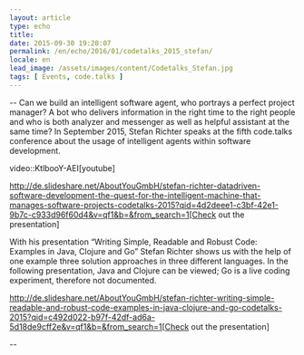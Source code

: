 ```yaml
---
layout: article
type: echo
title:
date: 2015-09-30 19:20:07
permalink: /en/echo/2016/01/codetalks_2015_stefan/
locale: en
lead_image: /assets/images/content/Codetalks_Stefan.jpg
tags: [ Events, code.talks ]
---
```



--
Can we build an intelligent software agent, who portrays a perfect project manager? A bot who delivers information in the right time to the right people and who is both analyzer and messenger as well as helpful assistant at the same time? In September 2015, Stefan Richter speaks at the fifth code.talks conference about the usage of intelligent agents within software development. 

video::KtlbooY-AEI[youtube]

http://de.slideshare.net/AboutYouGmbH/stefan-richter-datadriven-software-development-the-quest-for-the-intelligent-machine-that-manages-software-projects-codetalks-2015?qid=4d2deee1-c3bf-42e1-9b7c-c933d96f60d4&v=qf1&b=&from_search=1[Check out the presentation]

With his presentation “Writing Simple, Readable and Robust Code: Examples in Java, Clojure and Go” Stefan Richter shows us with the help of one example three solution approaches in three different languages. In the following presentation, Java and Clojure can be viewed; Go is a live coding experiment, therefore not documented.

http://de.slideshare.net/AboutYouGmbH/stefan-richter-writing-simple-readable-and-robust-code-examples-in-java-clojure-and-go-codetalks-2015?qid=c492d022-b97f-42df-ad6a-5d18de9cff2e&v=qf1&b=&from_search=1[Check out the presentation] 

--



